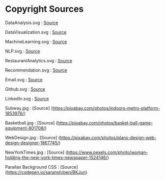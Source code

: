 # Copyright Sources

DataAnalysis.svg : [Source](https://www.flaticon.com/free-icon/data-analysis_3029209?term=data%20analytics&page=1&position=7)

DataVisualization.svg : [Source](https://www.flaticon.com/free-icon/infographic_3078946?term=data%20visualization&page=1&position=1)

MachineLearning.svg : [Source](https://www.flaticon.com/premium-icon/machine-learning_3222625?term=machine%20learning&page=1&position=14)

NLP.svg : [Source](https://www.flaticon.com/free-icon/natural-language-processing_2103768?term=natural%20language%20processing&page=1&position=11)

RestaurantAnalytics.svg : [Source](https://www.flaticon.com/free-icon/fork_1046857?term=cutlery&page=1&position=9)

Recommendation.svg : [Source](https://www.flaticon.com/free-icon/guidance_2618523?term=guidance&page=1&position=1)

Email.svg : [Source](https://iconmonstr.com/email-3-svg/)

Github.svg : [Source](https://iconmonstr.com/github-1-svg/)

LinkedIn.svg : [Source](https://iconmonstr.com/linkedin-3-svg/)

Subway.jpg : [Source] (https://pixabay.com/photos/indoors-metro-platform-1853976/)

Basketball.jpg : [Source] (https://pixabay.com/photos/basket-ball-game-equipment-801708/)

WebDesign.jpg : [Source] (https://pixabay.com/photos/plans-design-web-design-designer-1867745/)

NewYorkTimes.jpg : [Source] (https://www.pexels.com/photo/woman-holding-the-new-york-times-newspaper-1524146/)

Parallax Background CSS : [Source] (https://codepen.io/saransh/pen/BKJun)